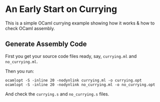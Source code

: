 # An Early Start on Currying

This is a simple OCaml currying example showing how it works & how to check OCaml assembly.

## Generate Assembly Code

First you get your source code files ready, say, ```currying.ml``` and ```no_currying.ml```.

Then you run:

```shell
ocamlopt -S -inline 20 -nodynlink currying.ml -o currying.opt
ocamlopt -S -inline 20 -nodynlink no_currying.ml -o no_currying.opt
```

And check the ```currying.s``` and ```no_currying.s``` files.